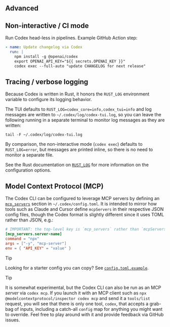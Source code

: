 ## Advanced

## Non-interactive / CI mode

Run Codex head-less in pipelines. Example GitHub Action step:

```yaml
- name: Update changelog via Codex
  run: |
    npm install -g @openai/codex
    export OPENAI_API_KEY="${{ secrets.OPENAI_KEY }}"
    codex exec --full-auto "update CHANGELOG for next release"
```

## Tracing / verbose logging

Because Codex is written in Rust, it honors the `RUST_LOG` environment variable to configure its logging behavior.

The TUI defaults to `RUST_LOG=codex_core=info,codex_tui=info` and log messages are written to `~/.codex/log/codex-tui.log`, so you can leave the following running in a separate terminal to monitor log messages as they are written:

```
tail -F ~/.codex/log/codex-tui.log
```

By comparison, the non-interactive mode (`codex exec`) defaults to `RUST_LOG=error`, but messages are printed inline, so there is no need to monitor a separate file.

See the Rust documentation on [`RUST_LOG`](https://docs.rs/env_logger/latest/env_logger/#enabling-logging) for more information on the configuration options.

## Model Context Protocol (MCP)

The Codex CLI can be configured to leverage MCP servers by defining an [`mcp_servers`](./config.md#mcp_servers) section in `~/.codex/config.toml`. It is intended to mirror how tools such as Claude and Cursor define `mcpServers` in their respective JSON config files, though the Codex format is slightly different since it uses TOML rather than JSON, e.g.:

```toml
# IMPORTANT: the top-level key is `mcp_servers` rather than `mcpServers`.
[mcp_servers.server-name]
command = "npx"
args = ["-y", "mcp-server"]
env = { "API_KEY" = "value" }
```

> [!TIP]
> Looking for a starter config you can copy? See [`config.toml.example`](./config.toml.example).

> [!TIP]
> It is somewhat experimental, but the Codex CLI can also be run as an MCP _server_ via `codex mcp`. If you launch it with an MCP client such as `npx @modelcontextprotocol/inspector codex mcp` and send it a `tools/list` request, you will see that there is only one tool, `codex`, that accepts a grab-bag of inputs, including a catch-all `config` map for anything you might want to override. Feel free to play around with it and provide feedback via GitHub issues. 
